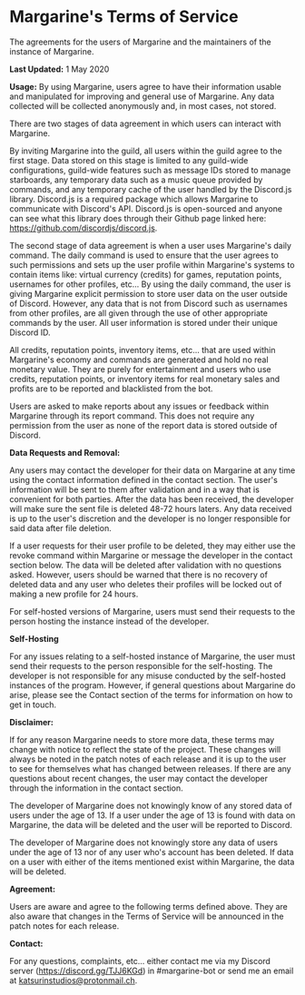 <h1>Margarine's Terms of Service</h1>
The agreements for the users of Margarine and the maintainers of the instance of Margarine.

**Last Updated:** 1 May 2020

**Usage:**
By using Margarine, users agree to have their information usable and manipulated for improving and general use of Margarine. Any data collected will be collected anonymously and, in most cases, not stored.

There are two stages of data agreement in which users can interact with Margarine. 

By inviting Margarine into the guild, all users within the guild agree to the first stage. Data stored on this stage is limited to any guild-wide configurations, guild-wide features such as message IDs stored to manage starboards, any temporary data such as a music queue provided by commands, and any temporary cache of the user handled by the Discord.js library. Discord.js is a required package which allows Margarine to communicate with Discord's API. Discord.js is open-sourced and anyone can see what this library does through their Github page linked here: https://github.com/discordjs/discord.js.

The second stage of data agreement is when a user uses Margarine's daily command. The daily command is used to ensure that the user agrees to such permissions and sets up the user profile within Margarine's systems to contain items like: virtual currency (credits) for games, reputation points, usernames for other profiles, etc... By using the daily command, the user is giving Margarine explicit permission to store user data on the user outside of Discord. However, any data that is not from Discord such as usernames from other profiles, are all given through the use of other appropriate commands by the user. All user information is stored under their unique Discord ID.

All credits, reputation points, inventory items, etc... that are used within Margarine's economy and commands are generated and hold no real monetary value. They are purely for entertainment and users who use credits, reputation points, or inventory items for real monetary sales and profits are to be reported and blacklisted from the bot.

Users are asked to make reports about any issues or feedback within Margarine through its report command. This does not require any permission from the user as none of the report data is stored outside of Discord.

**Data Requests and Removal:**

Any users may contact the developer for their data on Margarine at any time using the contact information defined in the contact section. The user's information will be sent to them after validation and in a way that is convenient for both parties. After the data has been received, the developer will make sure the sent file is deleted 48-72 hours laters. Any data received is up to the user's discretion and the developer is no longer responsible for said data after file deletion.

If a user requests for their user profile to be deleted, they may either use the revoke command within Margarine or message the developer in the contact section below. The data will be deleted after validation with no questions asked. However, users should be warned that there is no recovery of deleted data and any user who deletes their profiles will be locked out of making a new profile for 24 hours. 

For self-hosted versions of Margarine, users must send their requests to the person hosting the instance instead of the developer.

**Self-Hosting**

For any issues relating to a self-hosted instance of Margarine, the user must send their requests to the person responsible for the self-hosting. The developer is not responsible for any misuse conducted by the self-hosted instances of the program. However, if general questions about Margarine do arise, please see the Contact section of the terms for information on how to get in touch.

**Disclaimer:**

If for any reason Margarine needs to store more data, these terms may change with notice to reflect the state of the project. These changes will always be noted in the patch notes of each release and it is up to the user to see for themselves what has changed between releases. If there are any questions about recent changes, the user may contact the developer through the information in the contact section.

The developer of Margarine does not knowingly know of any stored data of users under the age of 13. If a user under the age of 13 is found with data on Margarine, the data will be deleted and the user will be reported to Discord.

The developer of Margarine does not knowingly store any data of users under the age of 13 nor of any user who's account has been deleted. If data on a user with either of the items mentioned exist within Margarine, the data will be deleted.

**Agreement:**

Users are aware and agree to the following terms defined above. They are also aware that changes in the Terms of Service will be announced in the patch notes for each release. 

**Contact:**

For any questions, complaints, etc... either contact me via my Discord server (https://discord.gg/TJJ6KGd) in #margarine-bot or send me an email at <a href="mailto:katsurinstudios@protonmail.ch">katsurinstudios@protonmail.ch</a>.
